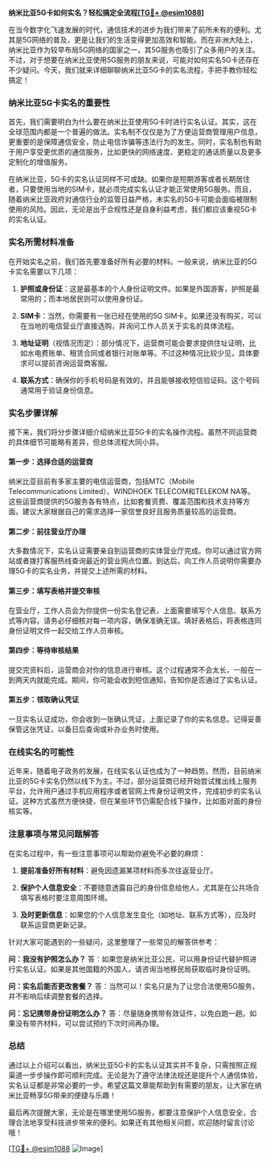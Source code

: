**纳米比亚5G卡如何实名？轻松搞定全流程[[TG💪+ @esim1088](https://t.me/s/esim1088)]**

在当今数字化飞速发展的时代，通信技术的进步为我们带来了前所未有的便利。尤其是5G网络的普及，更是让我们的生活变得更加高效和智能。而在非洲大陆上，纳米比亚作为较早布局5G网络的国家之一，其5G服务也吸引了众多用户的关注。不过，对于想要在纳米比亚使用5G服务的朋友来说，可能对如何实名5G卡还存在不少疑问。今天，我们就来详细聊聊纳米比亚5G卡的实名流程，手把手教你轻松搞定！

### 纳米比亚5G卡实名的重要性

首先，我们需要明白为什么要在纳米比亚使用5G卡时进行实名认证。其实，这在全球范围内都是一个普遍的做法。实名制不仅仅是为了方便运营商管理用户信息，更重要的是保障通信安全，防止电信诈骗等违法行为的发生。同时，实名制也有助于用户享受更优质的通信服务，比如更快的网络速度、更稳定的通话质量以及更多定制化的增值服务。

在纳米比亚，5G卡的实名认证同样不可或缺。如果你是短期游客或者长期居住者，只要使用当地的SIM卡，就必须完成实名认证才能正常使用5G服务。而且，随着纳米比亚政府对通信行业的监管日益严格，未实名的5G卡可能会面临被限制使用的风险。因此，无论是出于合规性还是自身利益考虑，我们都应该重视5G卡的实名认证。

### 实名所需材料准备

在开始实名之前，我们首先要准备好所有必要的材料。一般来说，纳米比亚的5G卡实名需要以下几项：

1. **护照或身份证**：这是最基本的个人身份证明文件。如果是外国游客，护照是最常用的；而本地居民则可以使用身份证。
   
2. **SIM卡**：当然，你需要有一张已经在使用的5G SIM卡。如果还没有购买，可以在当地的电信营业厅直接选购，并询问工作人员关于实名的具体流程。

3. **地址证明**（视情况而定）：部分情况下，运营商可能会要求提供住址证明，比如水电费账单、租赁合同或者银行对账单等。不过这种情况比较少见，具体要求可以提前咨询运营商客服。

4. **联系方式**：确保你的手机号码是有效的，并且能够接收短信验证码。这个号码通常用于验证身份信息。

### 实名步骤详解

接下来，我们将分步骤详细介绍纳米比亚5G卡的实名操作流程。虽然不同运营商的具体细节可能略有差异，但总体流程大同小异。

#### 第一步：选择合适的运营商

纳米比亚目前有多家主要的电信运营商，包括MTC（Mobile Telecommunications Limited）、WINDHOEK TELECOM和TELEKOM NA等。这些运营商提供的5G服务各有特点，比如套餐资费、覆盖范围和技术支持等方面。建议大家根据自己的需求选择一家信誉良好且服务质量较高的运营商。

#### 第二步：前往营业厅办理

大多数情况下，实名认证需要亲自到运营商的实体营业厅完成。你可以通过官方网站或者拨打客服热线查询最近的营业网点位置。到达后，向工作人员说明你需要办理5G卡的实名业务，并提交上述所需的材料。

#### 第三步：填写表格并提交审核

在营业厅，工作人员会为你提供一份实名登记表，上面需要填写个人信息、联系方式等内容。请务必仔细核对每一项内容，确保准确无误。填好表格后，将表格连同身份证明文件一起交给工作人员审核。

#### 第四步：等待审核结果

提交完资料后，运营商会对你的信息进行审核。这个过程通常不会太长，一般在一到两天内就能完成。期间，你可能会收到短信通知，告知你是否通过了实名认证。

#### 第五步：领取确认凭证

一旦实名认证成功，你会收到一张确认凭证，上面记录了你的实名信息。记得妥善保管这张凭证，以备日后查询或补办业务时使用。

### 在线实名的可能性

近年来，随着电子政务的发展，在线实名认证也成为了一种趋势。然而，目前纳米比亚的5G卡实名仍然以线下为主。不过，部分运营商已经开始尝试推出线上服务平台，允许用户通过手机应用程序或者官网上传身份证明文件，完成初步的实名认证。这种方式虽然方便快捷，但在某些环节仍需配合线下操作，比如面对面的身份核实等。

### 注意事项与常见问题解答

在实名过程中，有一些注意事项可以帮助你避免不必要的麻烦：

1. **提前准备好所有材料**：避免因遗漏某项材料而多次往返营业厅。
   
2. **保护个人信息安全**：不要随意透露自己的身份信息给他人，尤其是在公共场合填写表格时要注意周围环境。

3. **及时更新信息**：如果您的个人信息发生变化（如地址、联系方式等），应及时联系运营商更新记录。

针对大家可能遇到的一些疑问，这里整理了一些常见的解答供参考：

**问：我没有护照怎么办？**
答：如果您是纳米比亚公民，可以用身份证代替护照进行实名认证。如果是其他国籍的外国人，请咨询当地移民局获取临时身份证明。

**问：实名后能否更改套餐？**
答：当然可以！实名只是为了让您合法使用5G服务，并不影响后续调整套餐的选择。

**问：忘记携带身份证明怎么办？**
答：尽量随身携带有效证件，以免白跑一趟。如果没有带齐材料，可以尝试预约下次时间再办理。

### 总结

通过以上介绍可以看出，纳米比亚5G卡的实名认证其实并不复杂，只需按照正规渠道一步步操作即可顺利完成。无论是为了遵守法律法规还是提升个人通信体验，实名认证都是非常必要的一步。希望这篇文章能帮助到有需要的朋友，让大家在纳米比亚畅享5G带来的便捷与乐趣！

最后再次提醒大家，无论是在哪里使用5G服务，都要注意保护个人信息安全，合理合法地享受科技进步带来的便利。如果还有其他相关问题，欢迎随时留言讨论哦！

[[TG💪+ @esim1088](https://t.me/s/esim1088) ![Image](https://i.postimg.cc/4NQfJmqS/Snipaste-2025-05-13-00-14-12.png)]